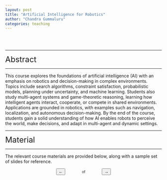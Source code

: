 ```yaml
---
layout: post
title: "Artificial Intelligence for Robotics"
author: "Chandra Gummaluru"
categories: teaching
---
```


<br><br>
<hr>
<div style="font-size:1.8em;">Abstract</div>
<hr>
This course explores the foundations of artificial intelligence (AI) with an emphasis on robotics and decision-making in complex environments. Topics include search algorithms, constraint satisfaction, probabilistic models, planning under uncertainty, and machine learning. Students also study multi-agent systems and game-theoretic reasoning, learning how intelligent agents interact, cooperate, or compete in shared environments. Applications are grounded in robotics, with examples such as navigation, localization, and autonomous decision-making. By the end of the course, students gain a solid understanding of how AI enables robots to perceive the world, make decisions, and adapt in multi-agent and dynamic settings.

<br>
<hr>
<div style="font-size:1.8em;">Material</div>
<hr>
The relevant course materials are provided below, along with a sample set of slides for reference.

<script src="//mozilla.github.io/pdf.js/build/pdf.mjs" type="module"></script>

<script type="module">
  // If absolute URL from the remote server is provided, configure the CORS
  // header on that server.
  var url = 'https://raw.githubusercontent.com/chandra-gummaluru/chandra-gummaluru.github.io/master/media/C_Gummaluru-AIROB-Slides-Prol-v1-1.pdf.pdf';

  // Loaded via <script> tag, create shortcut to access PDF.js exports.
  var { pdfjsLib } = globalThis;

  // The workerSrc property shall be specified.
  pdfjsLib.GlobalWorkerOptions.workerSrc = '//mozilla.github.io/pdf.js/build/pdf.worker.mjs';

  var pdfDoc = null,
      pageNum = 1,
      pageRendering = false,
      pageNumPending = null,
      scale = 3,
      canvas = document.getElementById('the-canvas'),
      ctx = canvas.getContext('2d');

  /**
   * Get page info from document, resize canvas accordingly, and render page.
   * @param num Page number.
   */
  function renderPage(num) {
    pageRendering = true;
    // Using promise to fetch the page
    pdfDoc.getPage(num).then(function(page) {
      var viewport = page.getViewport({scale: scale});
      canvas.height = viewport.height;
      canvas.width = viewport.width;

      // Render PDF page into canvas context
      var renderContext = {
        canvasContext: ctx,
        viewport: viewport
      };
      var renderTask = page.render(renderContext);

      // Wait for rendering to finish
      renderTask.promise.then(function() {
        pageRendering = false;
        if (pageNumPending !== null) {
          // New page rendering is pending
          renderPage(pageNumPending);
          pageNumPending = null;
        }
      });
    });

    // Update page counters
    document.getElementById('page_num').textContent = num;
  }

  /**
   * If another page rendering in progress, waits until the rendering is
   * finised. Otherwise, executes rendering immediately.
   */
  function queueRenderPage(num) {
    if (pageRendering) {
      pageNumPending = num;
    } else {
      renderPage(num);
    }
  }

  /**
   * Displays previous page.
   */
  function onPrevPage() {
    if (pageNum <= 1) {
      return;
    }
    pageNum--;
    queueRenderPage(pageNum);
  }
  document.getElementById('prev').addEventListener('click', onPrevPage);

  /**
   * Displays next page.
   */
  function onNextPage() {
    if (pageNum >= pdfDoc.numPages) {
      return;
    }
    pageNum++;
    queueRenderPage(pageNum);
  }
  document.getElementById('next').addEventListener('click', onNextPage);

  /**
   * Asynchronously downloads PDF.
   */
  pdfjsLib.getDocument(url).promise.then(function(pdfDoc_) {
    pdfDoc = pdfDoc_;
    document.getElementById('page_count').textContent = pdfDoc.numPages;

    // Initial/first page rendering
    renderPage(pageNum);
  });
</script>

<canvas style="outline:solid;width:100%;" id="the-canvas"></canvas>
<div style="text-align:center;margin:auto;">
  <button style="margin: 0px 0px 0px 0px;" id="prev">&#8592;</button>
  <span style="margin: 0px 0px 50px 50px;"><span style="font-size:0.8em;"><span id="page_num"></span> of <span id="page_count"></span></span></span>
  <button style="margin: 0px 0px 50px 50px;" id="next">&#8594;</button>
</div>

